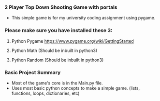 ### 2 Player Top Down Shooting Game with portals

- This simple game is for my university coding assignment using pygame.

### Please make sure you have installed these 3:

1) Python Pygame
https://www.pygame.org/wiki/GettingStarted

2) Python Math
(Should be inbuilt in python3)

3) Python Random
(Should be inbuilt in python3)

### Basic Project Summary

- Most of the game's core is in the Main.py file.
- Uses most basic python concepts to make a simple game. (lists, functions, loops, dictionaries, etc)
